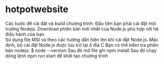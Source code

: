# hotpotwebsite
Các bước để cài đặt và build chương trình:
Đầu tiên bạn phải cài đặt môi trường Nodejs. Download phiên bản mới nhất của Node.js phù hợp với hệ điều hành của bạn.		
Sử dụng file MSI và theo các hướng dẫn hiện lên khi cài đặt Node.js. Mặc định, bộ cài đặt Node.js được lưu trữ tại ổ đĩa C
Bạn có thể kiểm tra phiên bản nodejs: $ node --version
Sau đó mở file ghi npm install
Sau đó chạy dòng lệnh npm run start để khởi tạo chương trình
